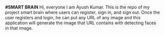 **#SMART BRAIN**
Hi, everyone I am Ayush Kumar. This is the repo of my project smart brain where 
users can register, sign in, and sign out. Once the user registers and login, he can put 
any URL of any image and this application will generate the image that URL contains 
with detecting faces in that image.


